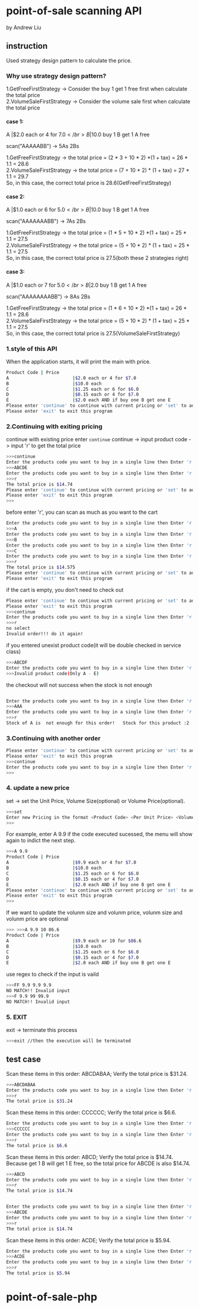 # point-of-sale scanning API
 by Andrew Liu



## instruction

Used strategy design pattern to calculate the price.


### Why use strategy design pattern?
 1.GetFreeFirstStrategy -> Consider the buy 1 get 1 free first when calculate the total price </br>
 2.VolumeSaleFirstStrategy -> Consider the volume sale first when calculate the total price </br>

#### case 1:
A    |$2.0 each or 4 for $7.0</br>
B    |$10.0 buy 1 B get 1 A free</br>

scan("AAAAABB") -> 5As 2Bs</br>

 1.GetFreeFirstStrategy -> the total price = (2 * 3 + 10 * 2) *(1 + tax) = 26 * 1.1 = 28.6</br>
 2.VolumeSaleFirstStrategy -> the total price = (7 + 10 * 2) * (1 + tax) = 27 * 1.1 = 29.7</br>
 So, in this case, the correct total price is 28.6(GetFreeFirstStrategy)</br>

#### case 2:
A    |$1.0 each or 6 for $5.0</br>
B    |$10.0 buy 1 B get 1 A free</br>

scan("AAAAAAABB") -> 7As 2Bs</br>

 1.GetFreeFirstStrategy -> the total price = (1 * 5 + 10 * 2) *(1 + tax) = 25 * 1.1 = 27.5</br>
 2.VolumeSaleFirstStrategy -> the total price = (5 + 10 * 2) * (1 + tax) = 25 * 1.1 = 27.5</br>
 So, in this case, the correct total price is 27.5(both these 2 strategies right)</br>

#### case 3:
A    |$1.0 each or 7 for $5.0</br>
B    |$2.0 buy 1 B get 1 A free</br>

scan("AAAAAAAABB") -> 8As 2Bs</br>

 1.GetFreeFirstStrategy -> the total price = (1 * 6 + 10 * 2) *(1 + tax) = 26 * 1.1 = 28.6</br>
 2.VolumeSaleFirstStrategy -> the total price = (5 + 10 * 2) * (1 + tax) = 25 * 1.1 = 27.5</br>
 So, in this case, the correct total price is 27.5(VolumeSaleFirstStrategy)</br>

### 1.style of this API


When the application starts, it will print the main with price.


```bash
Product Code | Price
A                        |$2.0 each or 4 for $7.0
B                        |$10.0 each
C                        |$1.25 each or 6 for $6.0
D                        |$0.15 each or 4 for $7.0
E                        |$2.0 each AND if buy one B get one E
Please enter 'continue' to continue with current pricing or 'set' to add new pricing
Please enter 'exit' to exit this program

```

### 2.Continuing with exiting pricing

continue with existing price enter `continue`
continue -> input product code -> input 'r' to get the total price
```bash
>>>continue
Enter the products code you want to buy in a single line then Enter 'r' to get the total price(no space)
>>>ABCDE
Enter the products code you want to buy in a single line then Enter 'r' to get the total price(no space)
>>>r
The total price is $14.74
Please enter 'continue' to continue with current pricing or 'set' to add new pricing
Please enter 'exit' to exit this program
>>>

```

before enter 'r', you can scan as much as you want to the cart
```bash
Enter the products code you want to buy in a single line then Enter 'r' to get the total price(no space)
>>>A
Enter the products code you want to buy in a single line then Enter 'r' to get the total price(no space)
>>>B
Enter the products code you want to buy in a single line then Enter 'r' to get the total price(no space)
>>>C
Enter the products code you want to buy in a single line then Enter 'r' to get the total price(no space)
>>>r
The total price is $14.575
Please enter 'continue' to continue with current pricing or 'set' to add new pricing
Please enter 'exit' to exit this program
```

if the cart is empty, you don't need to check out
```bash
Please enter 'continue' to continue with current pricing or 'set' to add new pricing
Please enter 'exit' to exit this program
>>>continue
Enter the products code you want to buy in a single line then Enter 'r' to get the total price(no space)
>>>r
no select
Invalid order!!! do it again!
```

if you entered unexist product code(it will be double checked in service class)
```bash
>>>ABCDF
Enter the products code you want to buy in a single line then Enter 'r' to get the total price(no space)
>>>Invalid product code(Only A - E)

```

the checkout will not success when the stock is not enough
```bash

Enter the products code you want to buy in a single line then Enter 'r' to get the total price(no space)
>>>AAA
Enter the products code you want to buy in a single line then Enter 'r' to get the total price(no space)
>>>r
Stock of A is  not enough for this order!   Stock for this product :2
```
### 3.Continuing with another order

```bash
Please enter 'continue' to continue with current pricing or 'set' to add new pricing
Please enter 'exit' to exit this program
>>>continue
Enter the products code you want to buy in a single line then Enter 'r' to get the total price(no space)
>>>

```

### 4. update a new price

set -> set the Unit Price, Volume Size(optional) or Volume Price(optional).

```bash
>>>set
Enter new Pricing in the format <Product Code> <Per Unit Price> <Volume Size(optional)> <Volume Price(optional)>, split with one space
>>>

```

For example, enter A 9.9
if the code executed sucessed, the menu will show again to indict the next step.
```bash
>>>A 9.9
Product Code | Price
A                        |$9.9 each or 4 for $7.0
B                        |$10.0 each
C                        |$1.25 each or 6 for $6.0
D                        |$0.15 each or 4 for $7.0
E                        |$2.0 each AND if buy one B get one E
Please enter 'continue' to continue with current pricing or 'set' to add new pricing
Please enter 'exit' to exit this program
>>>

```

If we want to update the volunm size and volunm price, volunm size and volunm price are optional


```bash
>>> >>>A 9.9 10 86.6
Product Code | Price
A                        |$9.9 each or 10 for $86.6
B                        |$10.0 each
C                        |$1.25 each or 6 for $6.0
D                        |$0.15 each or 4 for $7.0
E                        |$2.0 each AND if buy one B get one E

```
use regex to check if the input is vaild

```bash
>>>FF 9.9 9.9 9.9
NO MATCH!! Invalid input
>>>F 9.9 99 99.9
NO MATCH!! Invalid input
```

### 5. EXIT
exit -> terminate this process
```bash
>>>exit //then the execution will be terminated
```

## test case
Scan these items in this order: ABCDABAA; Verify the total price is $31.24.
```bash
>>>ABCDABAA
Enter the products code you want to buy in a single line then Enter 'r' to get the total price(no space)
>>>r
The total price is $31.24
```
Scan these items in this order: CCCCCC; Verify the total price is $6.6.

```bash
Enter the products code you want to buy in a single line then Enter 'r' to get the total price(no space)
>>>CCCCCC
Enter the products code you want to buy in a single line then Enter 'r' to get the total price(no space)
>>>r
The total price is $6.6
```
Scan these items in this order: ABCD; Verify the total price is $14.74.
Because get 1 B will get 1 E free, so the total price for ABCDE is also $14.74.
```bash
>>>ABCD
Enter the products code you want to buy in a single line then Enter 'r' to get the total price(no space)
>>>r
The total price is $14.74


Enter the products code you want to buy in a single line then Enter 'r' to get the total price(no space)
>>>ABCDE
Enter the products code you want to buy in a single line then Enter 'r' to get the total price(no space)
>>>r
The total price is $14.74
```
Scan these items in this order: ACDE; Verify the total price is $5.94. 
```bash
Enter the products code you want to buy in a single line then Enter 'r' to get the total price(no space)
>>>ACDE
Enter the products code you want to buy in a single line then Enter 'r' to get the total price(no space)
>>>r
The total price is $5.94
```

# point-of-sale-php
